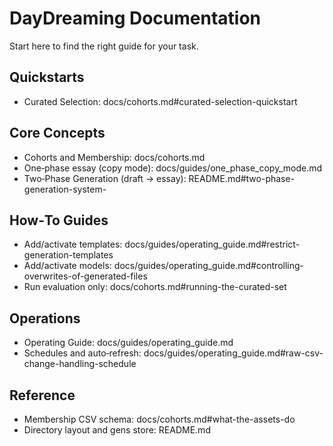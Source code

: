 # DayDreaming Documentation

Start here to find the right guide for your task.

## Quickstarts
- Curated Selection: docs/cohorts.md#curated-selection-quickstart

## Core Concepts
- Cohorts and Membership: docs/cohorts.md
- One‑phase essay (copy mode): docs/guides/one_phase_copy_mode.md
- Two‑Phase Generation (draft → essay): README.md#two-phase-generation-system-

## How‑To Guides
- Add/activate templates: docs/guides/operating_guide.md#restrict-generation-templates
- Add/activate models: docs/guides/operating_guide.md#controlling-overwrites-of-generated-files
- Run evaluation only: docs/cohorts.md#running-the-curated-set

## Operations
- Operating Guide: docs/guides/operating_guide.md
- Schedules and auto‑refresh: docs/guides/operating_guide.md#raw-csv-change-handling-schedule

## Reference
- Membership CSV schema: docs/cohorts.md#what-the-assets-do
- Directory layout and gens store: README.md
